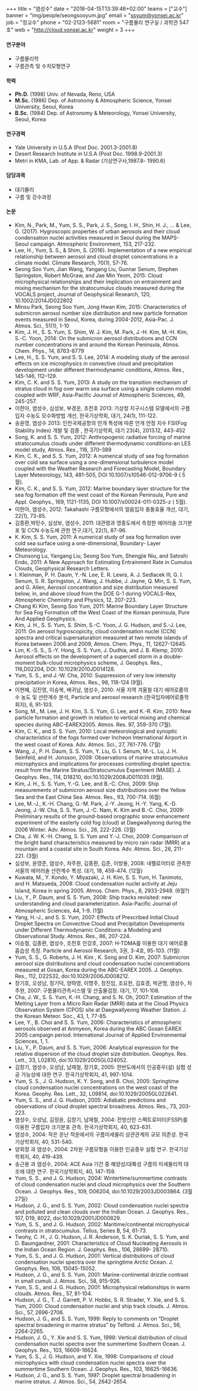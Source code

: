 +++
title = "염성수"
date = "2018-04-15T13:39:46+02:00"
teams = ["교수"]
banner = "img/people/seongsooyum.jpg"
email = "ssyum@yonsei.ac.kr"
job = "정교수"
phone = "02-2123-5681"
room = "구름물리 연구실 / 과학관 547호"
web = "http://cloud.yonsei.ac.kr"
weight = 3
+++

#### 연구분야
+ 구름물리학
+ 구름관측 및 수치모형연구

#### 학력
+ **Ph.D.** (1998) Univ. of Nevada, Reno, USA
+ **M.Sc.** (1986) Dep. of Astronomy & Atmospheric Science, Yonsei University, Seoul, Korea
+ **B.Sc.** (1984) Dep. of Astronomy & Meteorology, Yonsei University, Seoul, Korea

#### 연구경력
+ Yale University in U.S.A (Post Doc. 2001.3-2001.8)
+ Desert Research Institute in U.S.A (Post Doc. 1998.9-2001.3)
+ Metri in KMA, Lab. of App. & Radar (기상연구사,1987.8- 1990.6)

#### 담당과목
+ 대기물리
+ 구름 및 강수과정

#### 논문
+ Kim, N., Park, M., Yum, S. S., Park, J. S., Song, I. H., Shin, H. J., … & Lee, G. (2017). Hygroscopic properties of urban aerosols and their cloud condensation nuclei activities measured in Seoul during the MAPS-Seoul campaign. Atmospheric Environment, 153, 217-232.
+ Lee, H., Yum, S. S., & Shim, S. (2016). Implementation of a new empirical relationship between aerosol and cloud droplet concentrations in a climate model. Climate Research, 70(1), 57-76.
+ Seong Soo Yum, Jian Wang, Yangang Liu, Gunnar Senum, Stephen Springston, Robert McGraw, and Jae Min Yeom, 2015: Cloud microphysical relationships and their implication on entrainment and mixing mechanism for the stratocumulus clouds measured during the VOCALS project, Journal of Geophysical Research, 120,  10.1002/2014JD022802
+ Minsu Park, Seong Soo Yum, Jong Hwan Kim, 2015: Characteristics of submicron aerosol number size distribution and new particle formation events measured in Seoul, Korea, during 2004-2012, Asia-Pac. J. Atmos. Sci., 51(1), 1-10
+ Kim, J. H., S. S. Yum, S. Shim, W. J. Kim, M. Park, J.-H. Kim, M.-H. Kim, S.-C. Yoon, 2014: On the submicron aerosol distributions and CCN number concentrations in and around the Korean Peninsula, Atmos. Chem. Phys., 14, 8763-8779
+ Lee, H., S. S. Yum, and S. S. Lee, 2014: A modeling study of the aerosol effects on ice microphysics in convective cloud and precipitation development under different thermodynamic conditions, Atmos. Res., 145-146, 112–129.
+ Kim, C. K. and S. S. Yum, 2013: A study on the transition mechanism of stratus cloud in fog over warm sea surface using a single column model coupled with WRF, Asia-Pacific Journal of Atmospheric Sciences, 49,  245-257.
+ 이한아, 염성수, 심성보, 부경온, 조천호 2013: 기상청 지구시스템 모델에서의 구름입자 수농도 모수화방법 개선, 한국기상학회, 대기,  24(1), 111-122.
+ 송윤영, 염성수 2013: 인천국제공항의 안개 특성에 따른 안개 안정 지수 FSI(Fog Stability Index) 개발 및 검증 , 한국기상학회, 대기 23(4), 2013.12, 443-452
+ Song, K. and S. S. Yum, 2012: Anthropogenic radiative forcing of marine stratocumulus clouds under different thermodynamic conditions-an LES model study, Atmos. Res., 118, 370–389
+ Kim, C. K., and S. S. Yum, 2012: A numerical study of sea fog formation over cold sea surface using a one-dimensional turbulence model coupled with the Weather Research and Forecasting Model, Boundary Layer Meteorology, 143, 481-505, DOI 10.1007/s10546-012-9706-9 ( 5월).
+ Kim, C. K., and S. S. Yum, 2012: Marine boundary layer structure for the sea fog formation off the west coast of the Korean Peninsula, Pure and Appl. Geophys., 169, 1121-1135, DOI 10.1007/s00024-011-0325-z ( 5월).
+ 이한아, 염성수, 2012: Takahashi 구름모형에서의 얼음입자 충돌효율 개선, 대기, 22(1), 73-85.
+ 김종환,박민수, 심성보, 염성수, 2011: 대관령과 영종도에서 측정한 에어러솔 크기분포 및 CCN 수농도에 관한 연구,대기, 22(1), 87-96.
+ K. Kim, S. S. Yum, 2011: A numerical study of sea fog formation over cold sea surface using a one-dimensional, Boundary- Layer Meteorology.
+ Chunsong  Lu, Yangang Liu, Seong Soo Yum, Shengjie Niu, and Satoshi Endo, 2011: A New Approach for Estimating Entrainment Rate in Cumulus Clouds, Geophysical Research Letters.
+ I. Kleinman, P. H. Daum, Y.-N. Lee, E. R. Lewis, A. J. Sedlacek Ⅲ, G. I. Senum, S. R. Springston, J. Wang, J. Hubbe, J. Jayne, Q. Min, S. S. Yum, and G. Allen, Aerosol concentration and size distribution measured below, in, and above cloud from the DOE G-1 during VOCALS-Rex, Atmospheric Chemistry and Physics, 12, 207-223.
+ Chang  Ki  Kim, Seong Soo Yum, 2011: Marine Boundary Layer Structure for Sea Fog Formation off the West Coast  of the Korean peninsula, Pure And Applied Geophysics.
+ Kim, J. H., S. S. Yum, S. Shim, S.-C. Yoon, J. G. Hudson, and S.-J. Lee, 2011: On aerosol hygroscopicity, cloud condensation nuclei (CCN) spectra and critical supersaturation measured at two remote islands of Korea between 2006 and 2009, Atmos. Chem. Phys., 11, 12627-12645.
+ Lim, K.-S. S., S.-Y. Hong, S. S. Yum, J. Dudhia, and J. B. Klemp, 2010: Aerosol effects on the development of a supercell storm in a double-moment bulk-cloud microphysics scheme, J. Geophys. Res., 116,D02204, DOI: 10.1029/2010JD014128.
+ Yum, S. S., and J.-W. Cha, 2010: Suppression of very low intensity precipitation in Korea, Atmos. Res., 98, 118-124 (9월).
+ 이현혜, 김진영, 이승복, 배귀남, 염성수, 2010: 서울 지역 겨울철 대기 에어로졸의 수 농도 및 산란계수 분석, Particle and aerosol research (한국입자에어로졸학회지), 6, 91-103.
+ Song, M., M. Lee, J. H. Kim, S. S. Yum, G. Lee, and K.-R. Kim, 2010: New particle formation and growth in relation to vertical mixing and chemical species during ABC-EAREX2005. Atmos. Res. 97, 359-370 (7월).
+ Kim, C. K., and S. S. Yum, 2010: Local meteorological and synoptic characteristics of the fogs formed over Incheon International Airport in the west coast of Korea. Adv. Atmos. Sci., 27, 761-776. (7월)
+ Wang, J., P. H. Daum, S. S. Yum, Y. Liu, G. I. Senum, M.-L. Lu, J. H. Seinfeld, and H. Jonsson, 2009: Observations of marine stratocumulus microphysics and implications for processes controlling droplet spectra: result from the Marine Stratus/Stratocumulus Experiment (MASE). J. Geophys. Res., 114, D18210, doi:10.1029/2008JD011035 (9월).
+ Kim, J. H., S. S. Yum, Y.-G. Lee, and B.-C. Choi, 2009: Ship measurements of submicron aerosol size distributions over the Yellow Sea and the East China Sea. Atmos. Res., 93, 700-714. (6월)
+ Lee, M.-J., K.-H. Chang, G.-M. Park, J.-Y. Jeong, H.-Y. Yang, K.-D. Jeong, J.-W. Cha, S. S. Yum, J.-C. Nam, K. Kim and B.-C. Choi, 2009: Preliminary results of the ground-based orographic snow enhancement experiment of the easterly cold fog (cloud) at Daegwallyeong during the 2006 Winter. Adv. Atmos. Sci., 26, 222-228. (3월)
+ Cha, J. W. K.-H. Chang, S. S. Yum and Y.-J. Choi, 2009: Comparison of the bright band characteristics measured by micro rain radar (MRR) at a mountain and a coastal site in South Korea. Adv. Atmos. Sci., 26, 211-221. (3월)
+ 심성보, 윤영준, 염성수, 차주완, 김종환, 김준, 이방용, 2008: 네펠로미터로 관측한 서울의 에어러솔 산란계수 특성. 대기, 18, 459-474.  (12월)
+ Kuwata, M., Y. Kondo, Y. Miyazaki, J. H. Kim, S. S. Yum, H. Tanimoto, and H. Matsueda, 2008: Cloud condensation nuclei activity at Jeju Island, Korea in spring 2005. Atmos. Chem. Phys., 8, 2933-2948. (6월?)
+ Liu, Y., P. Daum, and S. S. Yum, 2008: Ship tracks revisited: new understanding and cloud parameterization. Asia-Pacific Journal of Atmospheric Sciences, 44, 1-9. (1월)
+ Yang, H.-J., and S. S. Yum, 2007: Effects of Prescribed Initial Cloud Droplet Spectra on Convective Cloud and Precipitation Developments under Different Thermodynamic Conditions: a Modeling and Observational Study. Atmos. Res., 86, 207-224.
+ 이승철, 김종환, 염성수, 조천호 안강호, 2007: H-TDMA를 이용한 대기 에어로졸 흡습성 측정. Particle and Aerosol Research, 3권, 3-4호, 95-103. (11월)
+ Yum, S. S., G. Roberts, J. H. Kim , K. Song and D. Kim, 2007: Submicron aerosol size distributions and cloud condensation nuclei concentrations measured at Gosan, Korea during the ABC-EAREX 2005. J. Geophys. Res., 112, D22S32, doi:10.1029/2006JD008212.
+ 장기호, 오성남, 정기덕, 양하영, 이명주, 정진임, 조요한, 김효경, 박균명, 염성수, 차주완, 2007: 구름물리관측시스템 및 산출물검정. 대기, 17, 101-108.
+ Cha, J. W., S. S. Yum, K.-H. Chang, and S. N. Oh, 2007: Estimation of the Melting Layer from a Micro Rain Radar (MRR) data at the Cloud Physics Observation System (CPOS) site at Daegwallyeong Weather Station. J. the Korean Meteor. Soc., 43, 1, 77-85.
+ Lee, Y., B. Choi and S. S. Yum, 2006: Characteristics of atmospheric aerosols observed at Anmyeon, Korea during the ABC Gosan EAREX 2005 campaign period. International Journal of Applied Environmental Sciences, 1, 1.
+ Liu, Y., P. Daum, and S. S. Yum, 2006: Analytical expression for the relative dispersion of the cloud droplet size distribution. Geophys. Res. Lett., 33, L02810, doi:10.1029/2005GL024052.
+ 김창기, 염성수, 오성남, 남재철, 장기호, 2005: 한반도에서의 인공증우(설) 실험 성공 가능성에 대한 연구. 한국기상학회지, 41, 997-1014.
+ Yum, S. S., J. G. Hudson, K. Y. Song, and B. Choi, 2005: Springtime cloud condensation nuclei concentrations on the west coast of the Korea. Geophy. Res. Lett., 32, L09814, doi:10.1029/2005GL022641.
+ Yum, S. S., and J. G. Hudson, 2005: Adiabatic predictions and observations of cloud droplet spectral broadness. Atmos. Res., 73, 203-223.
+ 염성수, 오성남, 김정윤, 김창기, 남재철, 2004: 전방산란 스펙트로미터(FSSP)를 이용한 구름입자 크기분포 관측. 한국기상학회지, 40, 623-631.
+ 염성수, 2004: 작은 온난 적운에서의 구름미세물리 상관관계의 규모 의존성. 한국기상학회지, 40, 531-540.
+ 양희정 과 염성수, 2004: 2차원 구름모형을 이용한 인공증우 실험 연구. 한국기상학회지, 40, 419-439.
+ 송근용 과 염성수, 2004: ACE Asia 기간 중 해양성/대륙성 구름의 미세물리적 대조에 대한 연구. 한국기상학회지, 40, 147-159.
+ Yum, S. S., and J. G. Hudson, 2004: Wintertime/summertime contrasts of cloud condensation nuclei and cloud microphysics over the Southern Ocean. J. Geophys. Res., 109, D06204, doi:10.1029/2003JD003864. (3월 27일)
+ Hudson, J. G., and S. S. Yum, 2002: Cloud condensation nuclei spectra and polluted and clean clouds over the Indian Ocean. J. Geophys. Res., 107, D19, 8022, doi:10.1029/2001JD000829.
+ Yum, S. S., and J. G. Hudson, 2002: Maritime/continental microphysical contrasts in stratocumulus. Tellus, Series B, 54, 61-73.
+ Twohy, C. H., J. G. Hudson, J. R. Anderson, S. K. Durlak, S. S. Yum, and D. Baumgardner, 2001: Characteristics of Cloud Nucleating Aerosols in the Indian Ocean Region. J. Geophys. Res., 106,   28699- 28710.
+ Yum, S. S., and J. G. Hudson, 2001: Vertical distributions of cloud condensation nuclei spectra over the springtime Arctic Ocean. J. Geophys. Res, 106, 15045-15052.
+ Hudson, J. G., and S. S. Yum, 2001: Marine-continental drizzle contrast in small cumuli. J. Atmos. Sci., 58, 915-926.
+ Yum, S. S., and J. G. Hudson, 2001: Microphysical relationships in warm clouds. Atmos. Res., 57, 81-104.
+ Hudson, J. G., T. J. Garrett, P. V. Hobbs, S. R. Strader, Y. Xie, and S. S. Yum, 2000: Cloud condensation nuclei and ship track clouds. J. Atmos. Sci., 57, 2696-2706.
+ Hudson, J. G., and S. S. Yum, 1999: Reply to comments on “Droplet spectral broadening in marine stratus” by Telford. J. Atmos. Sci., 56, 2264-2265.
+ Hudson, J. G., Y. Xie and S. S. Yum, 1998: Vertical distribution of cloud condensation nuclei spectra over the summertime Southern Ocean. J. Geophys. Res., 103, 16609-16624.
+ Yum, S. S., J. G. Hudson, and Y. Xie, 1998: Comparisons of cloud microphysics with cloud condensation nuclei spectra over the summertime Southern Ocean. J. Geophys. Res., 103, 16625-16636.
+ Hudson, J. G., and S. S. Yum, 1997: Droplet spectral broadening in marine stratus. J. Atmos. Sci., 54, 2642-2654.
